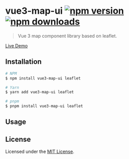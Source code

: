 # vue3-map-ui [![npm version](https://img.shields.io/npm/v/vue3-map-ui.svg)](https://npmjs.org/package/vue3-map-ui) [![npm downloads](https://img.shields.io/npm/dm/vue3-map-ui.svg)](https://npmjs.org/package/vue3-map-ui)

> Vue 3 map component library based on leaflet.

[Live Demo](https://nikolaynau.github.io/vue3-map-ui-docs/)

## Installation

```bash
# NPM
$ npm install vue3-map-ui leaflet

# Yarn
$ yarn add vue3-map-ui leaflet

# pnpm
$ pnpm install vue3-map-ui leaflet
```

## Usage

## License

Licensed under the [MIT License](./LICENSE).

